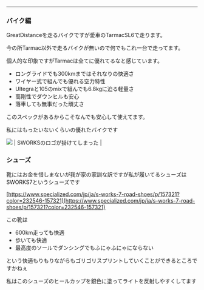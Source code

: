 
---
### バイク編
GreatDistanceを走るバイクですが愛車のTarmacSL6で走ります。

今の所Tarmac以外で走るバイクが無いので何でもこれ一台で走ってます。

個人的な印象ですがTarmacは全てに優れてるなと感じています。



- ロングライドでも300kmまではそれなりの快適さ
- ワイヤー式で組んでも優れる空力特性
- Ultegraと105のmixで組んでも6.8kgに迫る軽量さ
- 高剛性でダウンヒルも安心
- 落車しても無事だった頑丈さ

このスペックがあるからこそなんでも安心して使えてます。



私にはもったいないくらいの優れたバイクです



[![](/images/IMG_20190827_201753_785.jpg)](/images/IMG_20190827_201753_785.jpg)
| SWORKSのロゴが掛けてしまった |

### シューズ

靴にはお金を惜しまないが我が家の家訓な訳ですが私が履いてるシューズはSWORKS7というシューズです



[https://www.specialized.com/jp/ja/s-works-7-road-shoes/p/157321?color=232546-157321](https://www.specialized.com/jp/ja/s-works-7-road-shoes/p/157321?color=232546-157321)



この靴は

- 600km走っても快適
- 歩いても快適
- 最高度のソールでダンシングでもふにゃふにゃにならない

という快適もりもりながらもゴリゴリスプリントしていくことができるところですかねぇ



私はこのシューズのヒールカップを銀色に塗ってライトを反射しやすくしてます
